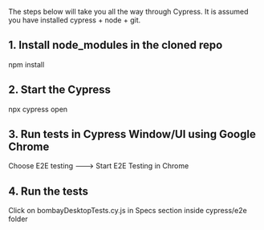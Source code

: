 The steps below will take you all the way through Cypress. It is assumed you have installed cypress + node + git.

## 1. Install node_modules in the cloned repo

npm install

## 2. Start the Cypress

npx cypress open

## 3. Run tests in Cypress Window/UI using Google Chrome

Choose E2E testing ---> Start E2E Testing in Chrome

## 4. Run the tests
Click on bombayDesktopTests.cy.js in Specs section inside cypress/e2e folder